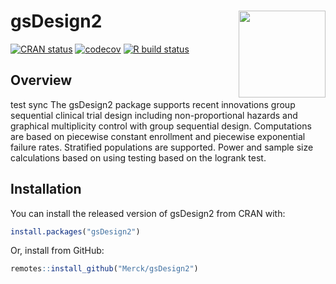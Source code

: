 # gsDesign2  <img src="man/figures/logo.png" alt="" align="right" height="139" />

<!-- badges: start -->
[![CRAN status](https://www.r-pkg.org/badges/version/gsDesign2)](https://CRAN.R-project.org/package=gsDesign2)
[![codecov](https://codecov.io/gh/Merck/gsDesign2/branch/main/graph/badge.svg?token=YGEGEGV3WG)](https://codecov.io/gh/Merck/gsDesign2)
[![R build status](https://github.com/Merck/gsDesign2/workflows/R-CMD-check/badge.svg)](https://github.com/Merck/gsDesign2/actions)
<!-- badges: end -->

## Overview
test sync
The gsDesign2 package supports recent innovations group sequential clinical
trial design including non-proportional hazards and graphical multiplicity
control with group sequential design.
Computations are based on piecewise constant enrollment and piecewise
exponential failure rates.
Stratified populations are supported. 
Power and sample size calculations based on using testing based on the
logrank test.

## Installation

You can install the released version of gsDesign2 from CRAN with:

``` r
install.packages("gsDesign2")
```

Or, install from GitHub:

```r
remotes::install_github("Merck/gsDesign2")
```
